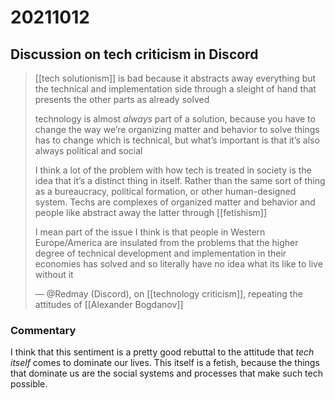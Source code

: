 # 20211012



## Discussion on tech criticism in Discord

> [[tech solutionism]] is bad because it abstracts away everything but the technical and implementation side through a sleight of hand that presents the other parts as already solved
> 
> technology is almost _always_ part of a solution, because you have to change the way we&rsquo;re organizing matter and behavior to solve things has to change which is technical, but what&rsquo;s important is that it&rsquo;s also always political and social
> 
> I think a lot of the problem with how tech is treated in society is the idea that it&rsquo;s a distinct thing in itself. Rather than the same sort of thing as a bureaucracy, political formation, or other human-designed system. Techs are complexes of organized matter and behavior and people like abstract away the latter through [[fetishism]]
> 
> I mean part of the issue I think is that people in Western Europe/America are insulated from the problems that the higher degree of technical development and implementation in their economies has solved and so literally have no idea what its like to live without it
> 
> &#x2014; @Redmay (Discord), on [[technology criticism]], repeating the attitudes of [[Alexander Bogdanov]]


### Commentary

I think that this sentiment is a pretty good rebuttal to the attitude that _tech itself_ comes to dominate our lives. This itself is a fetish, because the things that dominate us are the social systems and processes that make such tech possible.
